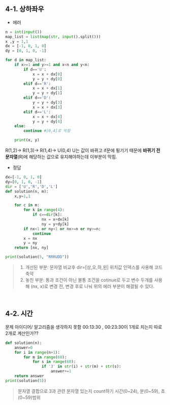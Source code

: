 
## 4-1. 상하좌우
* 에러
```py
n = int(input())
map_list = list(map(str, input().split()))
x ,y = 1,1
dx = [-1, 0, 1, 0]
dy = [0, 1, 0, -1]

for d in map_list:
    if x>=1 and y>=1 and x<n and y<n:
        if d=='U':
            x = x + dx[0]
            y = y + dy[0]
        elif d=='R':
            x = x + dx[1]
            y = y + dy[1]
        elif d=='D':
            y = y + dy[3]
            x = x + dx[3]
        elif d=='L':
            x = x + dx[4]
            y = y + dy[4]
    else:
        continue #[0,4]로 막힘 

    print(x, y)
```
R(1,2)-> R(1,3)-> R(1,4)-> U(0,4)
U는 값이 바뀌고 if문에 튕기기 때문에 **바뀌기 전 문자열**(R)에 해당하는 값으로 유지해야하는데 이부분이 막힘. 
* 정답
```py
dx=[-1, 0, 1, 0]
dy=[0, 1, 0, -1]
dir = ['U','R','D','L']
def solution(n, m):
    x,y=1,1

    for c in m:
        for k in range(4):
            if c==dir[k]:
                nx = x+dx[k]
                ny = y+dy[k]
        if nx<1 or ny<1 or nx>=n or ny>=n:
            continue
        x = nx
        y = ny
    return [nx, ny]

print(solution(5, "RRRUDD"))
```
> 1. 개선된 부분:
문자열 비교후 dir=[상,오,하,왼] 위치값 인덱스를 사용해 코드 축약
>2. 놓친 부분:
통과 조건이 아닌 불통 조건을 cotinue로 두고 변수 두개를 사용해 (nx, x)로 변경 전, 변경 후로 나눠 위의 에러 부분이 해결될 수 있다.


<br>

## 4-2. 시간
문제 아이디어/ 알고리즘을 생각하지 못함
00:13:30 , 00:23:30이 1개로 치는지 따로 2개로 계산인가?? 
```py
def solution(n):
    answer=0
    for i in range(n+1):
        for m in range(60):
            for s in range(60):
                if '3' in str(i) + str(m) + str(s):
                    answer+=1
    return answer
print(solution(5))
```
> 문자열 결합으로 3과 관련 문자열 있는지 count하기
시간(0~24), 분(0~59), 초(0~59)범위
